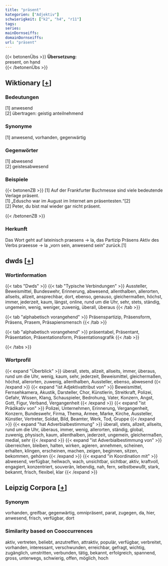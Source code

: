 ```yaml
---
title: "präsent"
kategorien: ["Adjektiv"]
schwierigkeit: ["k2", "h4", "r11"]
tags:
series:
mainDornseiffs:
domainDornseiffs:
url: "präsent"
---
```


{{< betonenÜbs >}}
**Übersetzung:**  
present, on hand  
{{< /betonenÜbs >}}

## Wiktionary [[+](https://de.wiktionary.org/wiki/präsent)]

### Bedeutungen
[1] anwesend  
[2] übertragen: geistig anteilnehmend  

### Synonyme
[1] anwesend, vorhanden, gegenwärtig  

### Gegenwörter
[1] abwesend  
[2] geistesabwesend  

### Beispiele
{{< betonenZB >}}
[1] Auf der Frankfurter Buchmesse sind viele bedeutende Verlage präsent.  
[1] „Eduscho war im August im Internet am präsentesten.“[2]  
[2] Peter, du bist mal wieder gar nicht präsent.  

{{< /betonenZB >}}
### Herkunft
Das Wort geht auf lateinisch praesens → la, das Partizip Präsens Aktiv des Verbs praeesse → la „vorn sein, anwesend sein“ zurück.[1]  



## dwds [[+](https://www.dwds.de/wb/präsent)]

### Wortinformation
{{< tabs "Dwds" >}}
{{< tab "Typische Verbindungen" >}}
Aussteller, Beweismittel, Bundeswehr, Erinnerung, abwesend, allenthalben, allerorten, allseits, allzeit, ansprechbar, dort, ebenso, genauso, gleichermaßen, höchst, immer, jederzeit, kaum, längst, online, rund um die Uhr, sehr, stets, ständig, ungemein, wenig, weniger, zuwenig, überall, überaus
{{< /tab >}}

{{< tab "alphabetisch vorangehend" >}}
Präsenspartizip, Präsensform, Präsens, Prasem, Präsapiensmensch
{{< /tab >}}

{{< tab "alphabetisch vorangehend" >}}
präsentabel, Präsentant, Präsentation, Präsentationsform, Präsentationsgrafik
{{< /tab >}}

{{< /tabs >}}

### Wortprofil
{{< expand "Überblick" >}} überall, stets, allzeit, allseits, immer, überaus, rund um die Uhr, wenig, kaum, sehr, jederzeit, Beweismittel, gleichermaßen, höchst, allerorten, zuwenig, allenthalben, Aussteller, ebenso, abwesend {{< /expand >}}
{{< expand "ist Adjektivattribut von" >}} Beweismittel, Fernsehkamera, Akustik, Darsteller, Chor, Künstlerin, Streitkraft, Polizei, Gefahr, Wissen, Klang, Schauspieler, Bedrohung, Vater, Konzern, Angst, Gott, Figur, Verband, Vergangenheit {{< /expand >}}
{{< expand "ist Prädikativ von" >}} Polizei, Unternehmen, Erinnerung, Vergangenheit, Konzern, Bundeswehr, Firma, Thema, Armee, Marke, Kirche, Aussteller, Künstler, Vertreter, Soldat, Bild, Beamter, Werk, Tod, Gruppe {{< /expand >}}
{{< expand "hat Adverbialbestimmung" >}} überall, stets, allzeit, allseits, rund um die Uhr, überaus, immer, wenig, allerorten, ständig, global, zuwenig, physisch, kaum, allenthalben, jederzeit, ungemein, gleichermaßen, medial, sehr {{< /expand >}}
{{< expand "ist Adverbialbestimmung von" >}} überreichen, bleiben, halten, wirken, agieren, annehmen, scheinen, erhalten, klingen, erscheinen, machen, zeigen, beginnen, sitzen, bekommen, gehören {{< /expand >}}
{{< expand "in Koordination mit" >}} abwesend, verfügbar, hellwach, wach, unsichtbar, sichtbar, aktiv, kraftvoll, engagiert, konzentriert, souverän, lebendig, nah, fern, selbstbewußt, stark, bekannt, frisch, flexibel, klar {{< /expand >}}

## Leipzig Corpora [[+](https://corpora.uni-leipzig.de/en/res?word=präsent&corpusId=deu_newscrawl-public_2018)]


### Synonym
vorhanden, greifbar, gegenwärtig, omnipräsent, parat, zugegen, da, hier, anwesend, frisch, verfügbar, dort


### Similarity based on Cooccurrences
aktiv, vertreten, beliebt, anzutreffen, attraktiv, populär, verfügbar, verbreitet, vorhanden, interessant, verschwunden, erreichbar, gefragt, wichtig, zugänglich, umstritten, verbunden, tätig, bekannt, erfolgreich, spannend, gross, unterwegs, schwierig, offen, möglich, hoch

